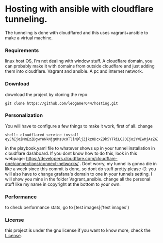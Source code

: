 # Hosting with ansible with cloudflare tunneling.
The tunneling is done with cloudflared and this uses vagrant+ansible to make a virtual machine.

### Requirements
linux host OS, I'm not dealing with window stuff.
A cloudflare domain, you can probably make it with domains from outside cloudflare and just adding them into cloudflare.
Vagrant and ansible.
A pc and internet network.

### Download

download the project by cloning the repo
```
git clone https://github.com/leogamer644/hosting.git
```

### Personalization
 You will have to configure a few things to make it work, first of all. change 
 ```
 shell: cloudflared service install eyJhIjoiMmEzZDgwYWNkNjg0MzUxOTliNDljZjkzODcxZDk5YTkiLCJ0IjoiYWIwMjAzZGItNzI1MC00ZjkyLWFlNzctMGNlNDg0MzI1NDk4IiwicyI6IlpqRXlPV1k1TXpFdE5qWTVNaTAwT1dVMExUbGlNMll0WXpJM1pHVTBZV05oTVdGayJ9
``` 
 in the playbook.yaml file to whatever shows up in your tunnel installation in cloudflare dashboard. If you dont know how to do this, look in this webpage: https://developers.cloudflare.com/cloudflare-one/connections/connect-networks/ .
Dont worry, my tunnel is gonna die in like a week since this commit is done, so dont do stuff pretty please :D.
you will also have to change grafana's domain to one in your tunnels setting. I will show you mine in the folder Vagrant_ansible.
change all the personal stuff like my name in copyright at the bottom to your own.
### Performance
to check performance stats, go to [test images]('test images')
### License
this project is under the gnu license if you want to know more, check the [License](LICENSE).
